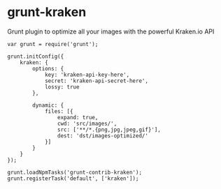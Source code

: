 grunt-kraken
====================

Grunt plugin to optimize all your images with the powerful Kraken.io API

````
var grunt = require('grunt');

grunt.initConfig({
    kraken: {
        options: {
            key: 'kraken-api-key-here',
            secret: 'kraken-api-secret-here',
            lossy: true
        },

        dynamic: {
            files: [{
                expand: true,
                cwd: 'src/images/',
                src: ['**/*.{png,jpg,jpeg,gif}'],
                dest: 'dst/images-optimized/'
            }]
        }
    }
});

grunt.loadNpmTasks('grunt-contrib-kraken');
grunt.registerTask('default', ['kraken']);
````
